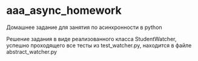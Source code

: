 # aaa_async_homework
Домашнее задание для занятия по асинхронности в python

Решение задания в виде реализованного класса StudentWatcher, успешно проходящего все тесты из test_watcher.py, находится в файле abstract_watcher.py
